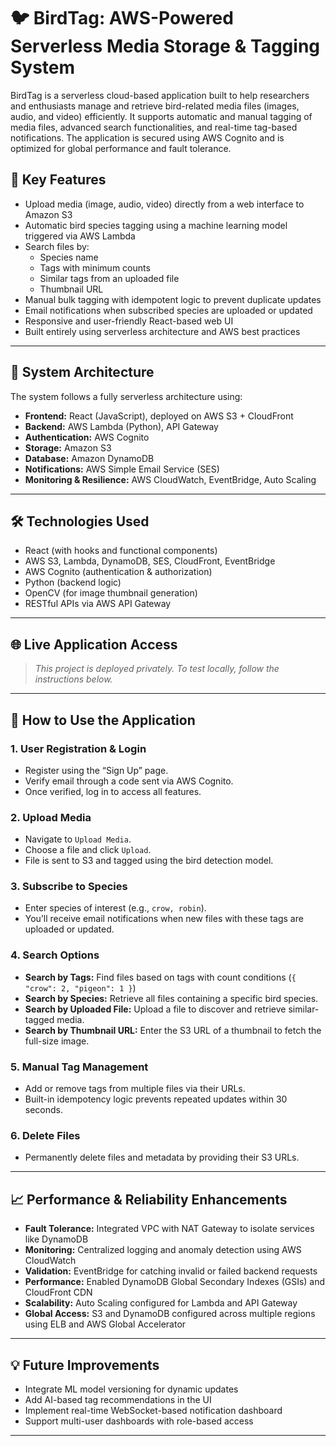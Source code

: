 # 🐦 BirdTag: AWS-Powered Serverless Media Storage & Tagging System

BirdTag is a serverless cloud-based application built to help researchers and enthusiasts manage and retrieve bird-related media files (images, audio, and video) efficiently. It supports automatic and manual tagging of media files, advanced search functionalities, and real-time tag-based notifications. The application is secured using AWS Cognito and is optimized for global performance and fault tolerance.

## 🚀 Key Features

- Upload media (image, audio, video) directly from a web interface to Amazon S3
- Automatic bird species tagging using a machine learning model triggered via AWS Lambda
- Search files by:
  - Species name
  - Tags with minimum counts
  - Similar tags from an uploaded file
  - Thumbnail URL
- Manual bulk tagging with idempotent logic to prevent duplicate updates
- Email notifications when subscribed species are uploaded or updated
- Responsive and user-friendly React-based web UI
- Built entirely using serverless architecture and AWS best practices

---

## 🧠 System Architecture

The system follows a fully serverless architecture using:

- **Frontend:** React (JavaScript), deployed on AWS S3 + CloudFront
- **Backend:** AWS Lambda (Python), API Gateway
- **Authentication:** AWS Cognito
- **Storage:** Amazon S3
- **Database:** Amazon DynamoDB
- **Notifications:** AWS Simple Email Service (SES)
- **Monitoring & Resilience:** AWS CloudWatch, EventBridge, Auto Scaling
---

## 🛠️ Technologies Used

- React (with hooks and functional components)
- AWS S3, Lambda, DynamoDB, SES, CloudFront, EventBridge
- AWS Cognito (authentication & authorization)
- Python (backend logic)
- OpenCV (for image thumbnail generation)
- RESTful APIs via AWS API Gateway

---

## 🌐 Live Application Access

> _This project is deployed privately. To test locally, follow the instructions below._

---

## 🧪 How to Use the Application

### 1. User Registration & Login
- Register using the “Sign Up” page.
- Verify email through a code sent via AWS Cognito.
- Once verified, log in to access all features.

### 2. Upload Media
- Navigate to `Upload Media`.
- Choose a file and click `Upload`.
- File is sent to S3 and tagged using the bird detection model.

### 3. Subscribe to Species
- Enter species of interest (e.g., `crow, robin`).
- You’ll receive email notifications when new files with these tags are uploaded or updated.

### 4. Search Options
- **Search by Tags:** Find files based on tags with count conditions (`{ "crow": 2, "pigeon": 1 }`)
- **Search by Species:** Retrieve all files containing a specific bird species.
- **Search by Uploaded File:** Upload a file to discover and retrieve similar-tagged media.
- **Search by Thumbnail URL:** Enter the S3 URL of a thumbnail to fetch the full-size image.

### 5. Manual Tag Management
- Add or remove tags from multiple files via their URLs.
- Built-in idempotency logic prevents repeated updates within 30 seconds.

### 6. Delete Files
- Permanently delete files and metadata by providing their S3 URLs.

---

## 📈 Performance & Reliability Enhancements

- **Fault Tolerance:** Integrated VPC with NAT Gateway to isolate services like DynamoDB
- **Monitoring:** Centralized logging and anomaly detection using AWS CloudWatch
- **Validation:** EventBridge for catching invalid or failed backend requests
- **Performance:** Enabled DynamoDB Global Secondary Indexes (GSIs) and CloudFront CDN
- **Scalability:** Auto Scaling configured for Lambda and API Gateway
- **Global Access:** S3 and DynamoDB configured across multiple regions using ELB and AWS Global Accelerator

---

## 💡 Future Improvements

- Integrate ML model versioning for dynamic updates
- Add AI-based tag recommendations in the UI
- Implement real-time WebSocket-based notification dashboard
- Support multi-user dashboards with role-based access

---